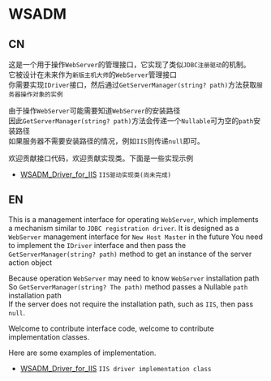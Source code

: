 # WSADM

## CN
这是一个用于操作`WebServer`的管理接口，它实现了类似`JDBC注册驱动`的机制。  
它被设计在未来作为`新版主机大师`的`WebServer`管理接口  
你需要实现`IDriver`接口，然后通过`GetServerManager(string? path)`方法获取`服务器操作对象的实例`  


由于操作`WebServer`可能需要知道`WebServer`的安装路径  
因此`GetServerManager(string? path)`方法会传递一个`Nullable`可为空的`path`安装路径  
如果服务器不需要安装路径的情况，例如`IIS`则传递`null`即可。


欢迎贡献接口代码，欢迎贡献实现类。下面是一些实现示例

- [WSADM_Driver_for_IIS](https://github.com/Wjinlei/WSADM_Driver_for_IIS) `IIS驱动实现类(尚未完成)`

## EN

This is a management interface for operating `WebServer`, which implements a mechanism similar to `JDBC registration driver`. It is designed as a `WebServer` management interface for `New Host Master` in the future You need to implement the `IDriver` interface and then pass the `GetServerManager(string? path)` method to get an instance of the server action object


Because operation `WebServer` may need to know `WebServer` installation path  
So `GetServerManager(string? The path)` method passes a Nullable `path` installation path  
If the server does not require the installation path, such as `IIS`, then pass `null`.


Welcome to contribute interface code, welcome to contribute implementation classes.

Here are some examples of implementation.

- [WSADM_Driver_for_IIS](https://github.com/Wjinlei/WSADM_Driver_for_IIS) `IIS driver implementation class`